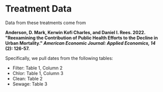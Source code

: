 # Treatment Data

Data from these treatments come from 

**Anderson, D. Mark, Kerwin Kofi Charles, and Daniel I. Rees. 2022. "Reexamining the Contribution of Public Health Efforts to the Decline in Urban Mortality." _American Economic Journal: Applied Economics, 14_ (2): 126-57.**

Specifically, we pull dates from the following tables:

- Filter: Table 1, Column 2
- Chlor: Table 1, Column 3
- Clean: Table 2
- Sewage: Table 3
